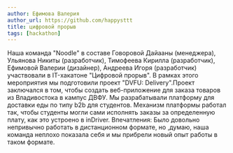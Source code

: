 ```yaml
---
author: Ефимова Валерия
author_url: https://github.com/happysttt
title: цифровой прорыв
tags: [hackathon]
---
```

Наша команда "Noodle" в составе Говоровой Дайааны (менеджера), Ульянова Никиты (разработчик), Тимофеева Кирилла (разработчик), Ефимовой Валерии (дизайнер), Андреева Игоря (разработчик) участвовали в IT-хакатоне "Цифровой прорыв". В рамках этого мероприятия мы подготовили проект "DVFU: Delivery".Проект заключался в том, чтобы создать веб-приложение для заказа товаров из Владивостока в кампус ДВФУ. Мы разрабатывали платформу для доставки еды по типу b2b для студентов. Механизм платформы работал так, чтобы студенты могли сами исполнять заказы за определенную плату, как это устроено в inDriver.
Впечатления: Было довольно непривычно работать в дистанционном формате, но ,думаю, наша команда неплохо показала себя и мы прибрели новый опыт работы в таком формате.
